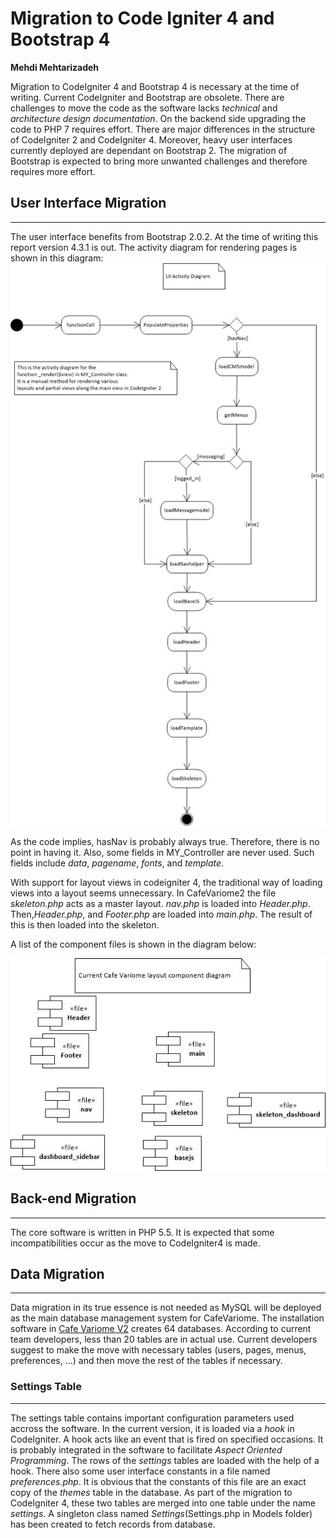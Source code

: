 # Migration to Code Igniter 4 and Bootstrap 4 #

**Mehdi Mehtarizadeh**

Migration to CodeIgniter 4 and Bootstrap 4 is necessary at the time of writing. Current CodeIgniter and Bootstrap are obsolete. There are challenges to move the code as the software lacks *technical* and *architecture design documentation*. On the backend side upgrading the code to PHP 7 requires effort. There are major differences in the structure of CodeIgniter 2 and CodeIgniter 4. Moreover, heavy user interfaces currently deployed are dependant on Bootstrap 2. The migration of Bootstrap is expected to bring more unwanted challenges and therefore requires more effort.    
## User Interface Migration ##
---
The user interface benefits from Bootstrap 2.0.2. At the time of writing this report version 4.3.1 is out. The activity diagram for rendering pages is shown in this diagram:
![User Interface Activity Diagram](UI_Activity_Diagram.jpg)

As the code implies, hasNav is probably always true. Therefore, there is no point in having it. Also, some fields in MY_Controller are never used. Such fields include _data_, _pagename_, _fonts_, and _template_.

With support for layout views in codeigniter 4, the traditional way of loading views into a layout seems unnecessary.
In CafeVariome2 the file _skeleton.php_ acts as a master layout. _nav.php_ is loaded into _Header.php_. Then,_Header.php_, and _Footer.php_ are loaded into _main.php_. The result of this is then loaded into the skeleton.

A list of the component files is shown in the diagram below:    

![User Interface Activity Diagram](UI_Component_Diagram.jpg)

## Back-end Migration ##
---
The core software is written in PHP 5.5. It is expected that some incompatibilities occur as the move to CodeIgniter4 is made.

## Data Migration ##
---
Data migration in its true essence is not needed as MySQL will be deployed as the main database management system for CafeVariome. The installation software in [Cafe Variome V2](https://github.com/CafeVariomeUoL/CafeVariomeV2) creates 64 databases. According to current team developers, less than 20 tables are in actual use. Current developers suggest to make the move with necessary tables (users, pages, menus, preferences, ...) and then move the rest of the tables if necessary.

### Settings Table ###
---
 The settings table contains important configuration parameters used accross the software. In the current version, it is loaded via a _hook_ in CodeIgniter.
A hook acts like an event that is fired on specified occasions. It is probably integrated in the software to facilitate _Aspect Oriented Programming_. The rows of the _settings_ tables are loaded with the help of a hook. There also some user interface constants in a file named _preferences.php_. It is obvious that the constants of this file are an exact copy of the _themes_ table in the database. As part of the migration to CodeIgniter 4, these two tables are merged into one table under the name _settings_. A singleton class named _Settings_(Settings.php in Models folder) has been created to fetch records from database.
